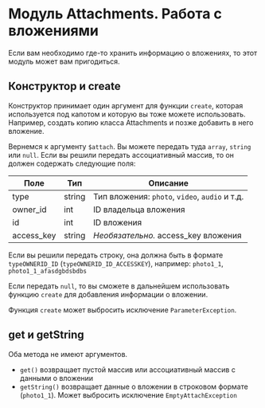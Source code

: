 # Модуль Attachments. Работа с вложениями
Если вам необходимо где-то хранить информацию о вложениях, то этот модуль может вам пригодиться.

## Конструктор и create
Конструктор принимает один аргумент для функции `create`, которая используется под капотом и которую вы тоже можете использовать. Например, создать копию класса Attachments и позже добавить в него вложение.

Вернемся к аргументу `$attach`. Вы можете передать туда `array`, `string` или `null`. Если вы решили передать ассоциативный массив, то он должен содержать следующие поля:

| Поле       | Тип    | Описание                                       |
| -----------|--------|------------------------------------------------|
| type       | string | Тип вложения: `photo`, `video`, `audio` и т.д. |
| owner_id   | int    | ID владельца вложения                          |
| id         | int    | ID вложения                                    |
| access_key | string | _Необязательно._ access_key вложения           |

Если вы решили передать строку, она должна быть в формате `typeOWNERID_ID` (`typeOWNERID_ID_ACCESSKEY`), например: `photo1_1`, `photo1_1_afasdgbdsbdbs`

Если передать `null`, то вы сможете в дальнейшем использовать функцию `create` для добавления информации о вложении.

Функция `create` может выбросить исключение `ParameterException`.

## get и getString
Оба метода не имеют аргументов.
* `get()` возвращает пустой массив или ассоциативный массив с данными о вложении
* `getString()` возвращает данные о вложении в строковом формате (`photo1_1`). Может выбросить исключение `EmptyAttachException`